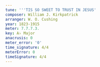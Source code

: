 ```yaml
---
tune: '''TIS SO SWEET TO TRUST IN JESUS'
composer: William J. Kirkpatrick
arranger: W. O. Cushing
year: 1823-1915
meter: 7.7.7.3.
key: A♭ Major
anacrusis: 0
meter_error: '0'
time_signature: 4/4
meterError: 0
timeSignature: 4/4
---
```

